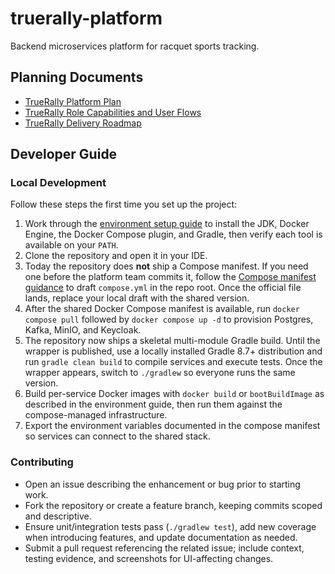 # truerally-platform

Backend microservices platform for racquet sports tracking.

## Planning Documents
- [TrueRally Platform Plan](docs/courtvision-architecture.md)
- [TrueRally Role Capabilities and User Flows](docs/role-capabilities.md)
- [TrueRally Delivery Roadmap](docs/roadmap.md)

## Developer Guide

### Local Development
Follow these steps the first time you set up the project:

1. Work through the [environment setup guide](docs/environment-setup.md) to install the JDK, Docker Engine, the Docker Compose plugin, and Gradle, then verify each tool is available on your `PATH`.
2. Clone the repository and open it in your IDE.
3. Today the repository does **not** ship a Compose manifest. If you need one before the platform team commits it, follow the [Compose manifest guidance](docs/docker-compose-guidance.md) to draft `compose.yml` in the repo root. Once the official file lands, replace your local draft with the shared version.
4. After the shared Docker Compose manifest is available, run `docker compose pull` followed by `docker compose up -d` to provision Postgres, Kafka, MinIO, and Keycloak.
5. The repository now ships a skeletal multi-module Gradle build. Until the wrapper is published, use a locally installed Gradle 8.7+ distribution and run `gradle clean build` to compile services and execute tests. Once the wrapper appears, switch to `./gradlew` so everyone runs the same version.
6. Build per-service Docker images with `docker build` or `bootBuildImage` as described in the environment guide, then run them against the compose-managed infrastructure.
7. Export the environment variables documented in the compose manifest so services can connect to the shared stack.

### Contributing
- Open an issue describing the enhancement or bug prior to starting work.
- Fork the repository or create a feature branch, keeping commits scoped and descriptive.
- Ensure unit/integration tests pass (`./gradlew test`), add new coverage when introducing features, and update documentation as needed.
- Submit a pull request referencing the related issue; include context, testing evidence, and screenshots for UI-affecting changes.
